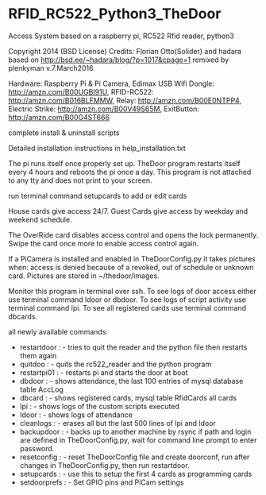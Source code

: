 # RFID_RC522_Python3_TheDoor
Access System based on a raspberry pi, RC522 Rfid reader, python3

Copyright 2014 (BSD License) Credits:  Florian Otto(Solider) and hadara
based on http://bsd.ee/~hadara/blog/?p=1017&cpage=1
remixed by plenkyman	v.7.March2016

Hardware:
Raspberry Pi & Pi Camera,
Edimax USB Wifi Dongle: http://amzn.com/B00UGBI91U,
RFID-RC522: http://amzn.com/B016BLFMMW,
Relay: http://amzn.com/B00E0NTPP4,
Electric Strike: http://amzn.com/B00V49S65M,
ExitButton:  http://amzn.com/B00G4ST666

complete install & uninstall scripts

Detailed installation instructions in help_installation.txt

The pi runs itself once properly set up.
TheDoor program restarts itself every 4 hours and reboots the pi once a day.
This program is not attached to any tty and does not print to your screen.

run terminal command setupcards to add or edit cards

House cards give access 24/7.
Guest Cards give access by weekday and weekend schedule.

The OverRide card disables access control and opens the lock permanently.
Swipe the card once more to enable access control again.

If a PiCamera is installed and enabled in TheDoorConfig.py it takes pictures
when:
access is denied because of a revoked, out of schedule or unknown card.
Pictures are stored in ~/thedoor/images.

Monitor this program in terminal over ssh.
To see logs of door access either use terminal command ldoor or dbdoor.
To see logs of script activity use terminal command lpi.
To see all registered cards use terminal command dbcards.

all newly available commands:

- restartdoor	 : - tries to quit the reader and the python file then restarts
									 them again
- quitdoo	 		 : - quits the rc522_reader and the python program
- restartpi01	 : - restarts pi and starts the door at boot
- dbdoor	 		 : - shows attendance, the last 100 entries of mysql database
							 table AccLog
- dbcard	 		 : - shows registered cards, mysql table RfidCards all cards
- lpi		 			 : - shows logs of the custom scripts executed   
- ldoor				 : - shows logs of attendance
- cleanlogs		 : - erases all but the last 500 lines of lpi and ldoor
- backupdoor	 : - backs up to another machine by rsync if path and login are
									 defined in TheDoorConfig.py, wait for command line prompt
									 to enter password.
- resetconfig	 : - reset TheDoorConfig file and create doorconf, run after
									 changes in TheDoorConfig.py, then run restartdoor.
- setupcards	 : - use this to setup the first 4 cards as programming cards
- setdoorprefs : - Set GPIO pins and PiCam settings
